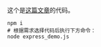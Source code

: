 这个是[这篇文章](https://shuangxunian.github.io/2023/04/17/23041700/)的代码。

```
npm i
# 根据需求选择代码后执行下方命令：
node express_demo.js
```